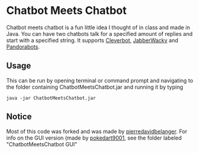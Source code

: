 # Chatbot Meets Chatbot

Chatbot meets chatbot is a fun little idea I thought of in class and made in Java. You can have two chatbots talk for a specified amount of replies and start with a specified string. It supports [Cleverbot](http://www.cleverbot.com/), [JabberWacky](http://jabberwacky.com/) and [Pandorabots](http://www.pandorabots.com/).

## Usage
This can be run by opening terminal or command prompt and navigating to the folder containing ChatbotMeetsChatbot.jar and running it by typing
```
java -jar ChatbotMeetsChatbot.jar
```
## Notice

Most of this code was forked and was made by [pierredavidbelanger](https://github.com/pierredavidbelanger).
For info on the GUI version (made by [pokedart9001](https://github.com/pokedart9001), see the folder labeled "ChatbotMeetsChatbot GUI"
